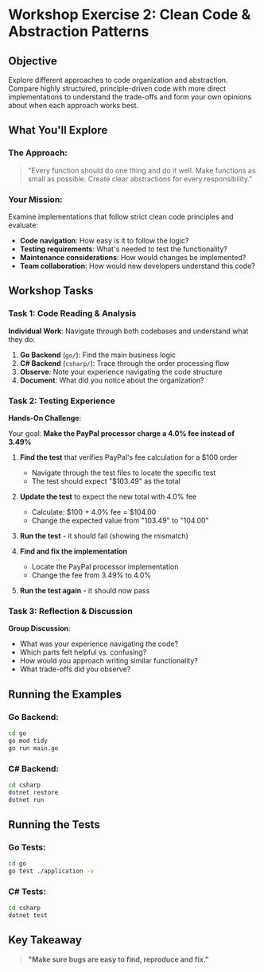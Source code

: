 # Workshop Exercise 2: Clean Code & Abstraction Patterns

## Objective

Explore different approaches to code organization and abstraction. Compare highly structured, principle-driven code with more direct implementations to understand the trade-offs and form your own opinions about when each approach works best.

## What You'll Explore

### The Approach:

> "Every function should do one thing and do it well. Make functions as small as possible. Create clear abstractions for every responsibility."

### Your Mission:

Examine implementations that follow strict clean code principles and evaluate:

- **Code navigation**: How easy is it to follow the logic?
- **Testing requirements**: What's needed to test the functionality?
- **Maintenance considerations**: How would changes be implemented?
- **Team collaboration**: How would new developers understand this code?

## Workshop Tasks

### Task 1: Code Reading & Analysis

**Individual Work**: Navigate through both codebases and understand what they do:

1. **Go Backend** (`go/`): Find the main business logic
2. **C# Backend** (`csharp/`): Trace through the order processing flow
3. **Observe**: Note your experience navigating the code structure
4. **Document**: What did you notice about the organization?

### Task 2: Testing Experience

**Hands-On Challenge**:

Your goal: **Make the PayPal processor charge a 4.0% fee instead of 3.49%**

1. **Find the test** that verifies PayPal's fee calculation for a $100 order
   - Navigate through the test files to locate the specific test
   - The test should expect "$103.49" as the total
2. **Update the test** to expect the new total with 4.0% fee

   - Calculate: $100 + 4.0% fee = $104.00
   - Change the expected value from "103.49" to "104.00"

3. **Run the test** - it should fail (showing the mismatch)

4. **Find and fix the implementation**

   - Locate the PayPal processor implementation
   - Change the fee from 3.49% to 4.0%

5. **Run the test again** - it should now pass

### Task 3: Reflection & Discussion

**Group Discussion**:

- What was your experience navigating the code?
- Which parts felt helpful vs. confusing?
- How would you approach writing similar functionality?
- What trade-offs did you observe?

## Running the Examples

### Go Backend:

```bash
cd go
go mod tidy
go run main.go
```

### C# Backend:

```bash
cd csharp
dotnet restore
dotnet run
```

## Running the Tests

### Go Tests:

```bash
cd go
go test ./application -v
```

### C# Tests:

```bash
cd csharp
dotnet test
```

## Key Takeaway

> **"Make sure bugs are easy to find, reproduce and fix."**
